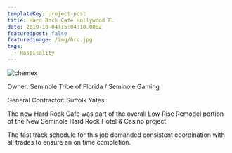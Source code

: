 ```yaml
---
templateKey: project-post
title: Hard Rock Cafe Hollywood FL
date: 2019-10-04T15:04:10.000Z
featuredpost: false
featuredimage: /img/hrc.jpg
tags:
  - Hospitality
---
```

![chemex](/img/hrc.jpg)

Owner: Seminole Tribe of Florida / Seminole Gaming

General Contractor: Suffolk Yates

The new Hard Rock Cafe was part of the overall Low Rise Remodel portion of the New Seminole Hard Rock Hotel & Casino project. 

The fast track schedule for this job demanded consistent coordination with all trades to ensure an on time completion.

